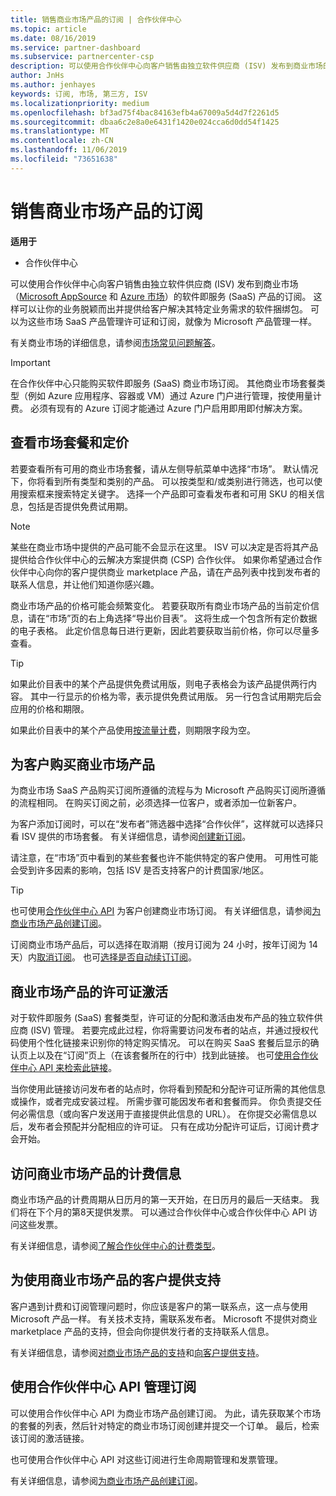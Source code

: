 ```yaml
---
title: 销售商业市场产品的订阅 | 合作伙伴中心
ms.topic: article
ms.date: 08/16/2019
ms.service: partner-dashboard
ms.subservice: partnercenter-csp
description: 可以使用合作伙伴中心向客户销售由独立软件供应商 (ISV) 发布到商业市场的软件即服务 (SaaS) 产品的订阅。
author: JnHs
ms.author: jenhayes
keywords: 订阅, 市场, 第三方, ISV
ms.localizationpriority: medium
ms.openlocfilehash: bf3ad75f4bac84163efb4a67009a5d4d7f2261d5
ms.sourcegitcommit: dbaa6c2e8a0e6431f1420e024cca6d0dd54f1425
ms.translationtype: MT
ms.contentlocale: zh-CN
ms.lasthandoff: 11/06/2019
ms.locfileid: "73651638"
---
```

# <a name="sell-subscriptions-to-commercial-marketplace-products"></a>销售商业市场产品的订阅

**适用于**

- 合作伙伴中心

可以使用合作伙伴中心向客户销售由独立软件供应商 (ISV) 发布到商业市场（[Microsoft AppSource](https://appsource.microsoft.com/) 和 [Azure 市场](https://azuremarketplace.microsoft.com/)）的软件即服务 (SaaS) 产品的订阅。 这样可以让你的业务脱颖而出并提供给客户解决其特定业务需求的软件捆绑包。 可以为这些市场 SaaS 产品管理许可证和订阅，就像为 Microsoft 产品管理一样。

有关商业市场的详细信息，请参阅[市场常见问题解答](https://docs.microsoft.com/azure/marketplace/marketplace-faq-publisher-guide)。

> [!IMPORTANT]
> 在合作伙伴中心只能购买软件即服务 (SaaS) 商业市场订阅。 其他商业市场套餐类型（例如 Azure 应用程序、容器或 VM）通过 Azure 门户进行管理，按使用量计费。 必须有现有的 Azure 订阅才能通过 Azure 门户启用即用即付解决方案。

## <a name="view-marketplace-offers-and-pricing"></a>查看市场套餐和定价

若要查看所有可用的商业市场套餐，请从左侧导航菜单中选择“市场”。 默认情况下，你将看到所有类型和类别的产品。 可以按类型和/或类别进行筛选，也可以使用搜索框来搜索特定关键字。 选择一个产品即可查看发布者和可用 SKU 的相关信息，包括是否提供免费试用期。

> [!NOTE]
> 某些在商业市场中提供的产品可能不会显示在这里。 ISV 可以决定是否将其产品提供给合作伙伴中心的云解决方案提供商 (CSP) 合作伙伴。 如果你希望通过合作伙伴中心向你的客户提供商业 marketplace 产品，请在产品列表中找到发布者的联系人信息，并让他们知道你感兴趣。

商业市场产品的价格可能会频繁变化。 若要获取所有商业市场产品的当前定价信息，请在“市场”页的右上角选择“导出价目表”。 这将生成一个包含所有定价数据的电子表格。 此定价信息每日进行更新，因此若要获取当前价格，你可以尽量多查看。

> [!TIP]
> 如果此价目表中的某个产品提供免费试用版，则电子表格会为该产品提供两行内容。 其中一行显示的价格为零，表示提供免费试用版。 另一行包含试用期完后会应用的价格和期限。
>
> 如果此价目表中的某个产品使用[按流量计费](https://docs.microsoft.com/azure/marketplace/partner-center-portal/saas-metered-billing)，则期限字段为空。

## <a name="purchase-commercial-marketplace-products-for-your-customers"></a>为客户购买商业市场产品

为商业市场 SaaS 产品购买订阅所遵循的流程与为 Microsoft 产品购买订阅所遵循的流程相同。 在购买订阅之前，必须选择一位客户，或者添加一位新客户。

为客户添加订阅时，可以在“发布者”筛选器中选择“合作伙伴”，这样就可以选择只看 ISV 提供的市场套餐。 有关详细信息，请参阅[创建新订阅](create-a-new-subscription.md)。

请注意，在“市场”页中看到的某些套餐也许不能供特定的客户使用。 可用性可能会受到许多因素的影响，包括 ISV 是否支持客户的计费国家/地区。

> [!TIP]
> 也可使用[合作伙伴中心 API](https://docs.microsoft.com/partner-center/develop/) 为客户创建商业市场订阅。 有关详细信息，请参阅[为商业市场产品创建订阅](https://docs.microsoft.com/partner-center/develop/create-subscription-azure-marketplace-products)。

订阅商业市场产品后，可以选择在取消期（按月订阅为 24 小时，按年订阅为 14 天）内[取消订阅](https://docs.microsoft.com/partner-center/create-a-new-subscription#cancel-a-subscription)。 也可[选择是否自动续订订阅](https://docs.microsoft.com/partner-center/create-a-new-subscription#choose-whether-to-automatically-renew-an-azure-marketplace-subscription)。

## <a name="license-activation-for-commercial-marketplace-products"></a>商业市场产品的许可证激活

对于软件即服务 (SaaS) 套餐类型，许可证的分配和激活由发布产品的独立软件供应商 (ISV) 管理。 若要完成此过程，你将需要访问发布者的站点，并通过授权代码使用个性化链接来识别你的特定购买情况。 可以在购买 SaaS 套餐后显示的确认页上以及在“订阅”页上（在该套餐所在的行中）找到此链接。 也可[使用合作伙伴中心 API 来检索此链接](https://docs.microsoft.com/partner-center/develop/get-activation-link-by-order-line-item)。

当你使用此链接访问发布者的站点时，你将看到预配和分配许可证所需的其他信息或操作，或者完成安装过程。 所需步骤可能因发布者和套餐而异。 你负责提交任何必需信息（或向客户发送用于直接提供此信息的 URL）。 在你提交必需信息以后，发布者会预配并分配相应的许可证。 只有在成功分配许可证后，订阅计费才会开始。

## <a name="access-billing-info-for-commercial-marketplace-products"></a>访问商业市场产品的计费信息

商业市场产品的计费周期从日历月的第一天开始，在日历月的最后一天结束。 我们将在下个月的第8天提供发票。 可以通过合作伙伴中心或合作伙伴中心 API 访问这些发票。

有关详细信息，请参阅[了解合作伙伴中心的计费类型](https://docs.microsoft.com/partner-center/billing-different-types#billing-for-one-time-and-select-recurring-charges)。

## <a name="provide-support-for-customers-using-commercial-marketplace-products"></a>为使用商业市场产品的客户提供支持

客户遇到计费和订阅管理问题时，你应该是客户的第一联系点，这一点与使用 Microsoft 产品一样。 有关技术支持，需联系发布者。 Microsoft 不提供对商业 marketplace 产品的支持，但会向你提供发行者的支持联系人信息。

有关详细信息，请参阅[对商业市场产品的支持](https://docs.microsoft.com/partner-center/report-problems-on-behalf-of-a-customer#support-for-commercial-marketplace-products)和[向客户提供支持](https://docs.microsoft.com/partner-center/customer-support)。

## <a name="manage-subscriptions-using-partner-center-apis"></a>使用合作伙伴中心 API 管理订阅

可以使用合作伙伴中心 API 为商业市场产品创建订阅。 为此，请先获取某个市场的套餐的列表，然后针对特定的商业市场订阅创建并提交一个订单。 最后，检索该订阅的激活链接。

也可使用合作伙伴中心 API 对这些订阅进行生命周期管理和发票管理。

有关详细信息，请参阅[为商业市场产品创建订阅](https://docs.microsoft.com/partner-center/develop/create-subscription-azure-marketplace-products)。
